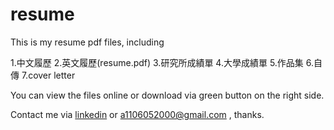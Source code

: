 # resume
This is my resume pdf files, including

1.中文履歷
2.英文履歷(resume.pdf)
3.研究所成績單
4.大學成績單
5.作品集
6.自傳
7.cover letter

You can view the files online or download via green button on the right side.

Contact me via [linkedin](https://www.linkedin.com/in/shih-hsuan-lee/) or a1106052000@gmail.com , thanks.



